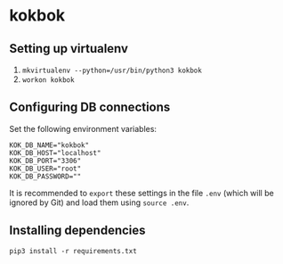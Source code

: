 # kokbok

## Setting up virtualenv
1. `mkvirtualenv --python=/usr/bin/python3 kokbok`
2. `workon kokbok`

## Configuring DB connections

Set the following environment variables:

```
KOK_DB_NAME="kokbok"
KOK_DB_HOST="localhost"
KOK_DB_PORT="3306"
KOK_DB_USER="root"
KOK_DB_PASSWORD=""
```

It is recommended to `export` these settings in the file `.env` (which
will be ignored by Git) and load them using `source .env`.

## Installing dependencies
`pip3 install -r requirements.txt`
